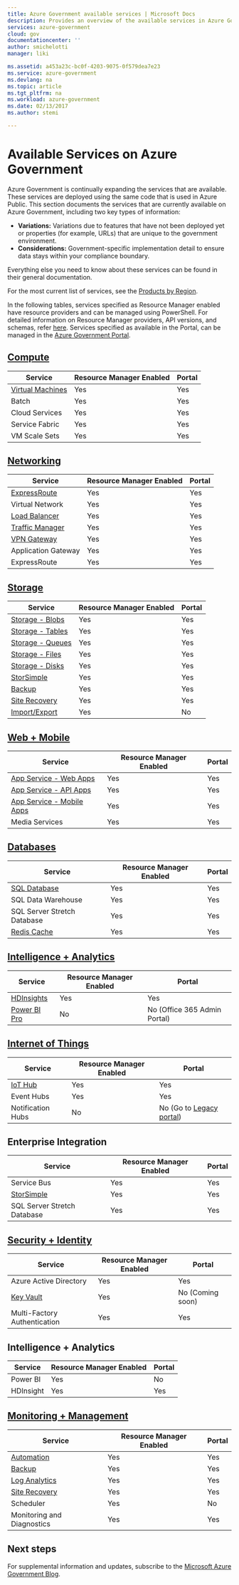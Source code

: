 ```yaml
---
title: Azure Government available services | Microsoft Docs
description: Provides an overview of the available services in Azure Government
services: azure-government
cloud: gov
documentationcenter: ''
author: smichelotti
manager: liki

ms.assetid: a453a23c-bc0f-4203-9075-0f579dea7e23
ms.service: azure-government
ms.devlang: na
ms.topic: article
ms.tgt_pltfrm: na
ms.workload: azure-government
ms.date: 02/13/2017
ms.author: stemi

---
```

# Available Services on Azure Government
Azure Government is continually expanding the services that are available.  These services are deployed using the same code that is used in Azure Public.  This section documents the services that are currently available on Azure Government, including two key types of information:

* **Variations:** Variations due to features that have not been deployed yet or properties (for example, URLs) that are unique to the government environment.  
* **Considerations:** Government-specific implementation detail to ensure data stays within your compliance boundary.

Everything else you need to know about these services can be found in their general documentation.

For the most current list of services, see the [Products by Region](https://azure.microsoft.com/regions/services/). 

In the following tables, services specified as Resource Manager enabled have resource providers and can be managed using PowerShell. For detailed information on Resource Manager providers, API versions, and schemas, refer [here](../azure-resource-manager/resource-manager-supported-services.md). Services specified as available in the Portal, can be managed in the [Azure Government Portal](https://portal.azure.us/). 


## [Compute](documentation-government-compute.md)

| Service | Resource Manager Enabled | Portal |
| --- | --- | --- |
| [Virtual Machines](documentation-government-compute.md#virtual-machines) | Yes | Yes |
| Batch | Yes | Yes |
| Cloud Services | Yes | Yes |
| Service Fabric | Yes | Yes |
| VM Scale Sets | Yes | Yes |


## [Networking](documentation-government-networking.md)

| Service | Resource Manager Enabled | Portal |
| --- | --- | --- |
| [ExpressRoute](documentation-government-networking.md#expressroute-private-connectivity) | Yes | Yes |
| Virtual Network | Yes | Yes |
| [Load Balancer](documentation-government-networking.md#support-for-load-balancer) | Yes | Yes |
| [Traffic Manager](documentation-government-networking.md#support-for-traffic-manger) | Yes | Yes |
| [VPN Gateway](documentation-government-networking.md#support-for-vpn-gateway) | Yes | Yes |
| Application Gateway | Yes | Yes |
| ExpressRoute | Yes | Yes |



## [Storage](documentation-government-services-storage.md)

| Service | Resource Manager Enabled | Portal |
| --- | --- | --- |
| [Storage - Blobs](documentation-government-services-storage.md#azure-storage) | Yes | Yes |
| [Storage - Tables](documentation-government-services-storage.md#azure-storage) | Yes | Yes |
| [Storage - Queues](documentation-government-services-storage.md#azure-storage) | Yes | Yes |
| [Storage - Files](documentation-government-services-storage.md#azure-storage) | Yes | Yes |
| [Storage - Disks](documentation-government-services-storage.md#azure-storage) | Yes | Yes |
| [StorSimple](documentation-government-services-storage.md) | Yes | Yes |
| [Backup](documentation-government-services-storage.md#azure-storage) | Yes | Yes |
| [Site Recovery](documentation-government-services-storage.md#azure-storage) | Yes | Yes |
| [Import/Export](documentation-government-services-storage.md#azure-storage) | Yes | No |



## [Web + Mobile](documentation-government-services-webandmobile.md)

| Service | Resource Manager Enabled | Portal |
| --- | --- | --- |
| [App Service - Web Apps](documentation-government-services-webandmobile.md#app-services) | Yes | Yes |
| [App Service - API Apps](documentation-government-services-webandmobile.md#app-services) | Yes | Yes |
| [App Service - Mobile Apps](documentation-government-services-webandmobile.md#app-services) | Yes | Yes |
| Media Services | Yes | Yes |


## [Databases](documentation-government-services-database.md)

| Service | Resource Manager Enabled | Portal |
| --- | --- | --- |
| [SQL Database](documentation-government-services-database.md#sql-database) | Yes | Yes |
| SQL Data Warehouse | Yes | Yes |
| SQL Server Stretch Database | Yes | Yes |
| [Redis Cache](documentation-government-services-database.md#azure-redis-cache) | Yes | Yes |


## [Intelligence + Analytics](documentation-government-services-intelligenceandanalytics.md)

| Service | Resource Manager Enabled | Portal |
| --- | --- | --- |
| [HDInsights](documentation-government-services-intelligenceandanalytics.md) | Yes | Yes |
| [Power BI Pro](documentation-government-services-intelligenceandanalytics.md) | No | No (Office 365 Admin Portal) |


## [Internet of Things](documentation-government-services-iot-hub.md)

| Service | Resource Manager Enabled | Portal |
| --- | --- | --- |
| [IoT Hub](documentation-government-services-iot-hub.md#azure-iot-hub) | Yes | Yes |
| Event Hubs | Yes | Yes |
| Notification Hubs | No | No (Go to [Legacy portal](https://manage.windowsazure.us/)) |


## Enterprise Integration

| Service | Resource Manager Enabled | Portal |
| --- | --- | --- |
| Service Bus | Yes | Yes |
| [StorSimple](documentation-government-services-storage.md) | Yes | Yes |
| SQL Server Stretch Database | Yes | Yes |



## [Security + Identity](documentation-government-services-securityandidentity.md)

| Service | Resource Manager Enabled | Portal |
| --- | --- | --- |
| Azure Active Directory | Yes | Yes |
| [Key Vault](documentation-government-services-securityandidentity.md#key-vault) | Yes | No (Coming soon) |
| Multi-Factory Authentication | Yes | Yes |


## Intelligence + Analytics

| Service | Resource Manager Enabled | Portal |
| --- | --- | --- |
| Power BI | Yes | No |
| HDInsight | Yes | Yes |



## [Monitoring + Management](documentation-government-services-monitoringandmanagement.md)

| Service | Resource Manager Enabled | Portal |
| --- | --- | --- |
| [Automation](documentation-government-services-monitoringandmanagement.md#automation) | Yes | Yes |
| [Backup](documentation-government-services-backup.md) | Yes | Yes |
| [Log Analytics](documentation-government-services-monitoringandmanagement.md#log-analytics) | Yes | Yes |
| [Site Recovery](documentation-government-services-monitoringandmanagement.md#site-recovery) | Yes | Yes |
| Scheduler | Yes | No |
| Monitoring and Diagnostics | Yes | Yes |




## Next steps
For supplemental information and updates, subscribe to the [Microsoft Azure Government Blog](https://blogs.msdn.microsoft.com/azuregov/).

